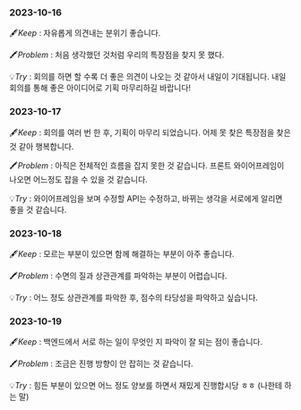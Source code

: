 ### 2023-10-16

🖋️*Keep* : 자유롭게 의견내는 분위기 좋습니다.

🖍️*Problem* : 처음 생각했던 것처럼 우리의 특장점을 찾지 못 했다.

💡*Try* : 회의를 하면 할 수록 더 좋은 의견이 나오는 것 같아서 내일이 기대됩니다. 내일 회의를 통해 좋은 아이디어로 기획 마무리하길 바랍니다!

### 2023-10-17

🖋️*Keep* : 회의를 여러 번 한 후, 기획이 마무리 되었습니다. 어제 못 찾은 특장점을 찾은 것 같아 행복합니다.

🖍️*Problem* : 아직은 전체적인 흐름을 잡지 못한 것 같습니다. 프론트 와이어프레임이 나오면 어느정도 잡을 수 있을 것 같습니다.

💡*Try* : 와이어프레임을 보며 수정할 API는 수정하고, 바뀌는 생각을 서로에게 알리면 좋을 것 같습니다. 

### 2023-10-18

🖋️*Keep* : 모르는 부분이 있으면 함께 해결하는 부분이 아주 좋습니다.

🖍️*Problem* : 수면의 질과 상관관계를 파악하는 부분이 어렵습니다. 

💡*Try* : 어느 정도 상관관계를 파악한 후, 점수의 타당성을 파악하고 싶습니다.

### 2023-10-19

🖋️*Keep* : 백엔드에서 서로 하는 일이 무엇인 지 파악이 잘 되는 점이 좋습니다.

🖍️*Problem* : 조금은 진행 방향이 안 잡히는 것 같습니다.

💡*Try* : 힘든 부분이 있으면 어느 정도 양보를 하면서 재밌게 진행합시당 ㅎㅎ (나한테 하는 말)
